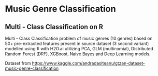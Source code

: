 # Music Genre Classification
## Multi - Class Classification on R 

Multi - Class Classification problem of music genres (10 genres) based on 50+ pre-extracted features present in source dataset (3 second variant) modelled using R with H2O.ai utilizing PCA, GLM (multinomial), Distributed Random Forest (DRF), XGBoost, Naive Bayes and Deep Learning models.

Dataset from https://www.kaggle.com/andradaolteanu/gtzan-dataset-music-genre-classification 


